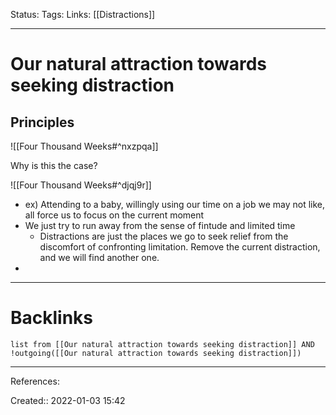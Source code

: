 Status: 
Tags: 
Links: [[Distractions]]
___
# Our natural attraction towards seeking distraction
## Principles
![[Four Thousand Weeks#^nxzpqa]]

Why is this the case?

![[Four Thousand Weeks#^djqj9r]]
- ex) Attending to a baby, willingly using our time on a job we may not like, all force us to focus on the current moment
- We just try to run away from the sense of fintude and limited time
	- Distractions are just the places we go to seek relief from the discomfort of confronting limitation. Remove the current distraction, and we will find another one.
- 
___
# Backlinks
```dataview
list from [[Our natural attraction towards seeking distraction]] AND !outgoing([[Our natural attraction towards seeking distraction]])
```
___
References:

Created:: 2022-01-03 15:42
